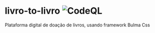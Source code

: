 # livro-to-livro ![CodeQL](https://github.com/RDPodcasting/livro-to-livro/workflows/CodeQL/badge.svg)
Plataforma digital de doação de livros, usando framework Bulma Css
